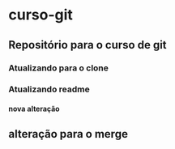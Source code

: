 # curso-git

## Repositório para o curso de git

### Atualizando para o clone
### Atualizando readme

#### nova alteração

## alteração para o merge 